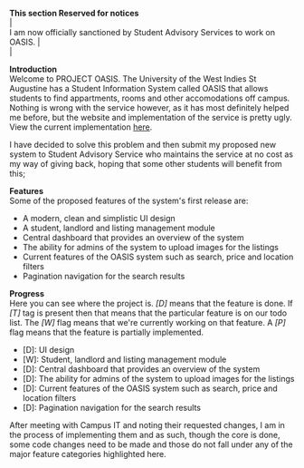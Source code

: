 <b>This section Reserved for notices</b><br />
| <br />
I am now officially sanctioned by Student Advisory Services to work on OASIS.
| <br />
|<br />

<b>Introduction</b><br />
Welcome to  PROJECT OASIS. The University of the West Indies St Augustine has a Student Information System called OASIS that allows students to find appartments, rooms and other accomodations off campus. Nothing is wrong with the service however, as it has most definitely helped me before, but the website and implementation of the service is pretty ugly.
View the current implementation <a href="http://sta.uwi.edu/oasis/login.asp" title= "Visit Current OASIS">here</a>.

I have decided to solve this problem and then submit my proposed new system to Student Advisory Service who maintains the service at no cost as my way of giving back, hoping that some other students will benefit from this;

<b>Features</b><br />
Some of the proposed features of the system's first release are:
<ul>
  <li> A modern, clean and simplistic UI design </li>
  <li> A student, landlord and listing management module </li>
  <li> Central dashboard that provides an overview of the system </li>
  <li> The ability for admins of the system to upload images for the listings </li>
  <li> Current features of the OASIS system such as search, price and location filters </li>
  <li> Pagination navigation for the search results </li>
</ul>

<b>Progress </b><br />
Here you can see where the project is. <em>[D]</em> means that the feature is done. If <em>[T]</em> tag is present then that means that the particular feature is on our todo list. The <em> [W] </em> flag means that we're currently working on that feature. A <em> [P]</em> flag means that the feature is partially implemented.

<ul>
  <li> [D]: UI design </li>
  <li> [W]: Student, landlord and listing management module </li>
  <li> [D]: Central dashboard that provides an overview of the system </li>
  <li> [D]: The ability for admins of the system to upload images for the listings </li>
  <li> [D]: Current features of the OASIS system such as search, price and location filters </li>
  <li> [D]: Pagination navigation for the search results </li>
</ul>

After meeting with Campus IT and noting their requested changes, I am in the process of implementing them and as such, though the core is done, some code changes need to be made and those do not fall under any of the major feature categories highlighted here.
